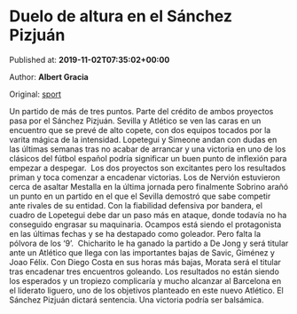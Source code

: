 
# Duelo de altura en el Sánchez Pizjuán

Published at: **2019-11-02T07:35:02+00:00**

Author: **Albert Gracia**

Original: [sport](https://www.sport.es/es/noticias/atletico-de-madrid/duelo-altura-sanchez-pizjuan-7710887)

Un partido de más de tres puntos. Parte del crédito de ambos proyectos pasa por el Sánchez Pizjuán. Sevilla y Atlético se ven las caras en un encuentro que se prevé de alto copete, con dos equipos tocados por la varita mágica de la intensidad. Lopetegui y Simeone andan con dudas en las últimas semanas tras no acabar de arrancar y una victoria en uno de los clásicos del fútbol español podría significar un buen punto de inflexión para empezar a despegar. 
Los dos proyectos son excitantes pero los resultados priman y toca comenzar a encadenar victorias. Los de Nervión estuvieron cerca de asaltar Mestalla en la última jornada pero finalmente Sobrino arañó un punto en un partido en el que el Sevilla demostró que sabe competir ante rivales de su entidad.
Con la fiabilidad defensiva por bandera, el cuadro de Lopetegui debe dar un paso más en ataque, donde todavía no ha conseguido engrasar su maquinaria. Ocampos está siendo el protagonista en las últimas fechas y se ha destapado como goleador. Pero falta la pólvora de los ‘9’. 
Chicharito le ha ganado la partido a De Jong y será titular ante un Atlético que llega con las importantes bajas de Savic, Giménez y Joao Félix. Con Diego Costa en sus horas más bajas, Morata será el titular tras encadenar tres encuentros goleando.
Los resultados no están siendo los esperados y un tropiezo complicaría y mucho alcanzar al Barcelona en el liderato liguero, uno de los objetivos planteado en este nuevo Atlético. El Sánchez Pizjuán dictará sentencia. Una victoria podría ser balsámica. 
